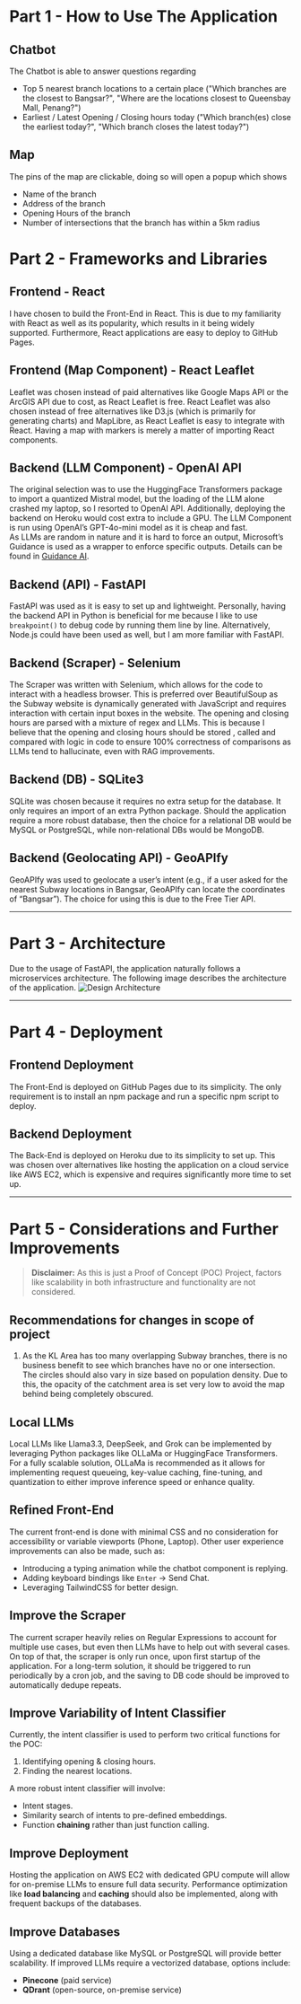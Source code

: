 # Part 1 - How to Use The Application

## Chatbot
The Chatbot is able to answer questions regarding
- Top 5 nearest branch locations to a certain place ("Which branches are the closest to Bangsar?", "Where are the locations closest to Queensbay Mall, Penang?")
- Earliest / Latest Opening / Closing hours today ("Which branch(es) close the earliest today?", "Which branch closes the latest today?")

## Map
The pins of the map are clickable, doing so will open a popup which shows
- Name of the branch
- Address of the branch
- Opening Hours of the branch
- Number of intersections that the branch has within a 5km radius

# Part 2 - Frameworks and Libraries

## Frontend - React
I have chosen to build the Front-End in React. This is due to my familiarity with React as well as its popularity, which results in it being widely supported. Furthermore, React applications are easy to deploy to GitHub Pages.

## Frontend (Map Component) - React Leaflet
Leaflet was chosen instead of paid alternatives like Google Maps API or the ArcGIS API due to cost, as React Leaflet is free. React Leaflet was also chosen instead of free alternatives like D3.js (which is primarily for generating charts) and MapLibre, as React Leaflet is easy to integrate with React. Having a map with markers is merely a matter of importing React components.

## Backend (LLM Component) - OpenAI API
The original selection was to use the HuggingFace Transformers package to import a quantized Mistral model, but the loading of the LLM alone crashed my laptop, so I resorted to OpenAI API. Additionally, deploying the backend on Heroku would cost extra to include a GPU. The LLM Component is run using OpenAI’s GPT-4o-mini model as it is cheap and fast.  
As LLMs are random in nature and it is hard to force an output, Microsoft’s Guidance is used as a wrapper to enforce specific outputs. Details can be found in [Guidance AI](https://github.com/guidance-ai/guidance).

## Backend (API) - FastAPI
FastAPI was used as it is easy to set up and lightweight. Personally, having the backend API in Python is beneficial for me because I like to use `breakpoint()` to debug code by running them line by line. Alternatively, Node.js could have been used as well, but I am more familiar with FastAPI.

## Backend (Scraper) - Selenium
The Scraper was written with Selenium, which allows for the code to interact with a headless browser. This is preferred over BeautifulSoup as the Subway website is dynamically generated with JavaScript and requires interaction with certain input boxes in the website. The opening and closing hours are parsed with a mixture of regex and LLMs. This is because I believe that the opening and closing hours should be stored , called and compared with logic in code to ensure 100% correctness of comparisons as LLMs tend to hallucinate, even with RAG improvements.

## Backend (DB) - SQLite3
SQLite was chosen because it requires no extra setup for the database. It only requires an import of an extra Python package. Should the application require a more robust database, then the choice for a relational DB would be MySQL or PostgreSQL, while non-relational DBs would be MongoDB.

## Backend (Geolocating API) - GeoAPIfy
GeoAPIfy was used to geolocate a user’s intent (e.g., if a user asked for the nearest Subway locations in Bangsar, GeoAPIfy can locate the coordinates of “Bangsar”). The choice for using this is due to the Free Tier API.

---

# Part 3 - Architecture
Due to the usage of FastAPI, the application naturally follows a microservices architecture. The following image describes the architecture of the application. 
![Design Architecture](https://i.ibb.co/35rHmYd4/image.png)

---

# Part 4 - Deployment

## Frontend Deployment
The Front-End is deployed on GitHub Pages due to its simplicity. The only requirement is to install an npm package and run a specific npm script to deploy.

## Backend Deployment
The Back-End is deployed on Heroku due to its simplicity to set up. This was chosen over alternatives like hosting the application on a cloud service like AWS EC2, which is expensive and requires significantly more time to set up.

---

# Part 5 - Considerations and Further Improvements

> **Disclaimer:** As this is just a Proof of Concept (POC) Project, factors like scalability in both infrastructure and functionality are not considered. 

## Recommendations for changes in scope of project
1. As the KL Area has too many overlapping Subway branches, there is no business benefit to see which branches have no or one intersection. The circles should also vary in size based on population density. Due to this, the opacity of the catchment area is set very low to avoid the map behind being completely obscured.

## Local LLMs
Local LLMs like Llama3.3, DeepSeek, and Grok can be implemented by leveraging Python packages like OLLaMa or HuggingFace Transformers. For a fully scalable solution, OLLaMa is recommended as it allows for implementing request queueing, key-value caching, fine-tuning, and quantization to either improve inference speed or enhance quality.

## Refined Front-End
The current front-end is done with minimal CSS and no consideration for accessibility or variable viewports (Phone, Laptop). Other user experience improvements can also be made, such as:
- Introducing a typing animation while the chatbot component is replying.
- Adding keyboard bindings like `Enter` -> Send Chat.
- Leveraging TailwindCSS for better design.

## Improve the Scraper
The current scraper heavily relies on Regular Expressions to account for multiple use cases, but even then LLMs have to help out with several cases. On top of that, the scraper is only run once, upon first startup of the application. For a long-term solution, it should be triggered to run periodically by a cron job, and the saving to DB code should be improved to automatically dedupe repeats.

## Improve Variability of Intent Classifier
Currently, the intent classifier is used to perform two critical functions for the POC:
1. Identifying opening & closing hours.
2. Finding the nearest locations.

A more robust intent classifier will involve:
- Intent stages.
- Similarity search of intents to pre-defined embeddings.
- Function **chaining** rather than just function calling.

## Improve Deployment
Hosting the application on AWS EC2 with dedicated GPU compute will allow for on-premise LLMs to ensure full data security. Performance optimization like **load balancing** and **caching** should also be implemented, along with frequent backups of the databases.

## Improve Databases
Using a dedicated database like MySQL or PostgreSQL will provide better scalability. If improved LLMs require a vectorized database, options include:
- **Pinecone** (paid service)
- **QDrant** (open-source, on-premise service)
